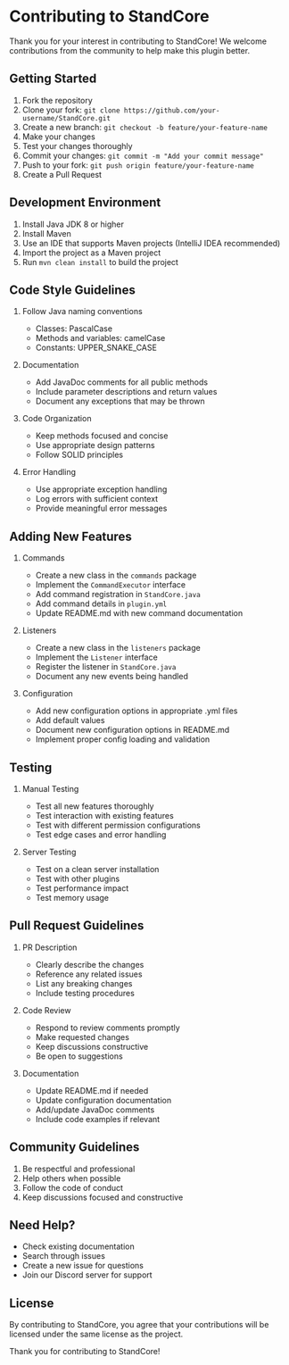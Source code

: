 # Contributing to StandCore

Thank you for your interest in contributing to StandCore! We welcome contributions from the community to help make this plugin better.

## Getting Started

1. Fork the repository
2. Clone your fork: `git clone https://github.com/your-username/StandCore.git`
3. Create a new branch: `git checkout -b feature/your-feature-name`
4. Make your changes
5. Test your changes thoroughly
6. Commit your changes: `git commit -m "Add your commit message"`
7. Push to your fork: `git push origin feature/your-feature-name`
8. Create a Pull Request

## Development Environment

1. Install Java JDK 8 or higher
2. Install Maven
3. Use an IDE that supports Maven projects (IntelliJ IDEA recommended)
4. Import the project as a Maven project
5. Run `mvn clean install` to build the project

## Code Style Guidelines

1. Follow Java naming conventions
   - Classes: PascalCase
   - Methods and variables: camelCase
   - Constants: UPPER_SNAKE_CASE

2. Documentation
   - Add JavaDoc comments for all public methods
   - Include parameter descriptions and return values
   - Document any exceptions that may be thrown

3. Code Organization
   - Keep methods focused and concise
   - Use appropriate design patterns
   - Follow SOLID principles

4. Error Handling
   - Use appropriate exception handling
   - Log errors with sufficient context
   - Provide meaningful error messages

## Adding New Features

1. Commands
   - Create a new class in the `commands` package
   - Implement the `CommandExecutor` interface
   - Add command registration in `StandCore.java`
   - Add command details in `plugin.yml`
   - Update README.md with new command documentation

2. Listeners
   - Create a new class in the `listeners` package
   - Implement the `Listener` interface
   - Register the listener in `StandCore.java`
   - Document any new events being handled

3. Configuration
   - Add new configuration options in appropriate .yml files
   - Add default values
   - Document new configuration options in README.md
   - Implement proper config loading and validation

## Testing

1. Manual Testing
   - Test all new features thoroughly
   - Test interaction with existing features
   - Test with different permission configurations
   - Test edge cases and error handling

2. Server Testing
   - Test on a clean server installation
   - Test with other plugins
   - Test performance impact
   - Test memory usage

## Pull Request Guidelines

1. PR Description
   - Clearly describe the changes
   - Reference any related issues
   - List any breaking changes
   - Include testing procedures

2. Code Review
   - Respond to review comments promptly
   - Make requested changes
   - Keep discussions constructive
   - Be open to suggestions

3. Documentation
   - Update README.md if needed
   - Update configuration documentation
   - Add/update JavaDoc comments
   - Include code examples if relevant

## Community Guidelines

1. Be respectful and professional
2. Help others when possible
3. Follow the code of conduct
4. Keep discussions focused and constructive

## Need Help?

- Check existing documentation
- Search through issues
- Create a new issue for questions
- Join our Discord server for support

## License

By contributing to StandCore, you agree that your contributions will be licensed under the same license as the project.

Thank you for contributing to StandCore!
